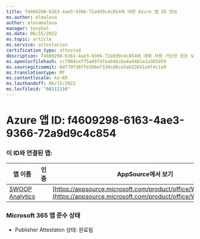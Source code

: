 ```yaml
---
title: f4609298-6163-4ae3-9366-72a9d9c4c854에 대한 Azure 앱 ID 정보
ms.author: elmalova
author: elenamalova
manager: tonybal
ms.date: 06/15/2022
ms.topic: article
ms.service: attestation
certification_type: attested
description: f4609298-6163-4ae3-9366-72a9d9c4c854에 대해 사용 가능한 모든 보안 및 규정 준수 정보입니다.
ms.openlocfilehash: cc7984cef75ad974feab4bc6a4a4481a1a301df9
ms.sourcegitcommit: 6df79f38ffe390e7339cd6ce5eb32641a9f4c1a9
ms.translationtype: MT
ms.contentlocale: ko-KR
ms.lasthandoff: 06/15/2022
ms.locfileid: "66111116"
---
```

# <a name="azure-app-id-f4609298-6163-4ae3-9366-72a9d9c4c854"></a>Azure 앱 ID: f4609298-6163-4ae3-9366-72a9d9c4c854


### <a name="apps-associated-with-this-id"></a>이 ID와 연결된 앱:
| **앱 이름** | **인증** | **AppSource에서 보기** |
|--------------|---------------|-----------------------|
| [SWOOP Analytics](../forward/WA200000877.md) |  | [https://appsource.microsoft.com/product/office/WA200000877](https://appsource.microsoft.com/product/office/WA200000877) |

### <a name="microsoft-365-app-compliance-status"></a>Microsoft 365 앱 준수 상태
- Publisher Attestaton 상태: 완료됨
